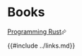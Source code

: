 # Books

[Programming Rust][programming-rust]⮳

[programming-rust]: https://www.oreilly.com/library/view/programming-rust/9781491927274/
{{#include ../links.md}}
